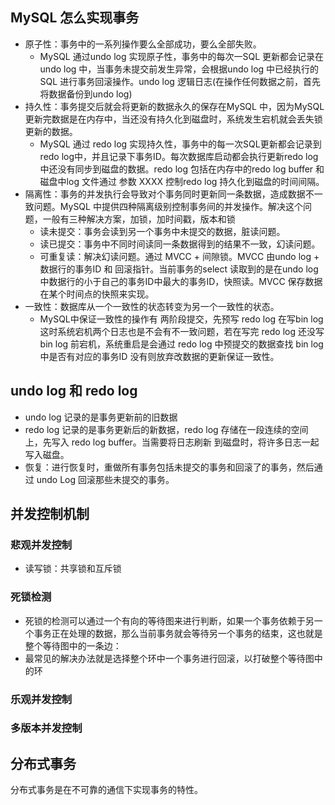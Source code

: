 ## MySQL 怎么实现事务
- 原子性：事务中的一系列操作要么全部成功，要么全部失败。
    - MySQL 通过undo log 实现原子性，事务中的每次一SQL 更新都会记录在 undo log 中，当事务未提交前发生异常，会根据undo log 中已经执行的SQL 进行事务回滚操作。undo log 逻辑日志(在操作任何数据之前，首先将数据备份到undo log)
- 持久性：事务提交后就会将更新的数据永久的保存在MySQL 中，因为MySQL 更新完数据是在内存中，当还没有持久化到磁盘时，系统发生宕机就会丢失锁更新的数据。
    - MySQL 通过 redo log 实现持久性，事务中的每一次SQL更新都会记录到 redo log中，并且记录下事务ID。每次数据库启动都会执行更新redo log 中还没有同步到磁盘的数据。redo log 包括在内存中的redo log buffer 和磁盘中log 文件通过 参数  XXXX 控制redo log 持久化到磁盘的时间间隔。
- 隔离性：事务的并发执行会导致对个事务同时更新同一条数据，造成数据不一致问题。MySQL 中提供四种隔离级别控制事务间的并发操作。解决这个问题，一般有三种解决方案，加锁，加时间戳，版本和锁
    - 读未提交：事务会读到另一个事务中未提交的数据，脏读问题。
    - 读已提交：事务中不同时间读同一条数据得到的结果不一致，幻读问题。
    - 可重复读：解决幻读问题。通过 MVCC + 间隙锁。MVCC 由undo log + 数据行的事务ID  和 回滚指针。当前事务的select 读取到的是在undo log中数据行的小于自己的事务ID中最大的事务ID，快照读。MVCC 保存数据在某个时间点的快照来实现。
- 一致性：数据库从一个一致性的状态转变为另一个一致性的状态。
    - MySQL中保证一致性的操作有 两阶段提交，先预写 redo log 在写bin log  这时系统宕机两个日志也是不会有不一致问题，若在写完 redo  log 还没写 bin log 前宕机，系统重启是会通过 redo log 中预提交的数据查找 bin log 中是否有对应的事务ID 没有则放弃改数据的更新保证一致性。

## undo log 和 redo log
- undo log 记录的是事务更新前的旧数据
- redo log 记录的是事务更新后的新数据，redo log 存储在一段连续的空间上，先写入 redo log buffer。当需要将日志刷新 到磁盘时，将许多日志一起写入磁盘。
- 恢复：进行恢复时，重做所有事务包括未提交的事务和回滚了的事务，然后通过 undo Log 回滚那些未提交的事务。


## 并发控制机制
### 悲观并发控制
- 读写锁：共享锁和互斥锁

### 死锁检测
- 死锁的检测可以通过一个有向的等待图来进行判断，如果一个事务依赖于另一个事务正在处理的数据，那么当前事务就会等待另一个事务的结束，这也就是整个等待图中的一条边：
- 最常见的解决办法就是选择整个环中一个事务进行回滚，以打破整个等待图中的环
### 乐观并发控制

### 多版本并发控制



## 分布式事务
分布式事务是在不可靠的通信下实现事务的特性。